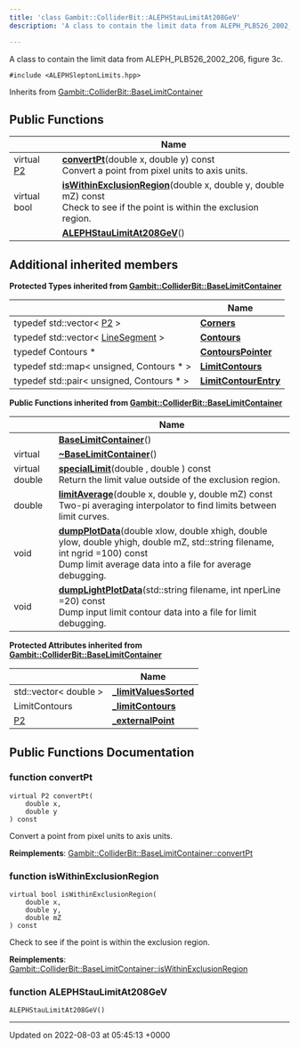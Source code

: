 ```yaml
---
title: 'class Gambit::ColliderBit::ALEPHStauLimitAt208GeV'
description: 'A class to contain the limit data from ALEPH_PLB526_2002_206, figure 3c. '

---
```









A class to contain the limit data from ALEPH_PLB526_2002_206, figure 3c. 


`#include <ALEPHSleptonLimits.hpp>`

Inherits from [Gambit::ColliderBit::BaseLimitContainer](/documentation/code/darkbit/classes/classgambit_1_1colliderbit_1_1baselimitcontainer/)

## Public Functions

|                | Name           |
| -------------- | -------------- |
| virtual [P2](/documentation/code/darkbit/classes/classgambit_1_1colliderbit_1_1p2/) | **[convertPt](/documentation/code/darkbit/classes/classgambit_1_1colliderbit_1_1alephstaulimitat208gev/#function-convertpt)**(double x, double y) const<br>Convert a point from pixel units to axis units.  |
| virtual bool | **[isWithinExclusionRegion](/documentation/code/darkbit/classes/classgambit_1_1colliderbit_1_1alephstaulimitat208gev/#function-iswithinexclusionregion)**(double x, double y, double mZ) const<br>Check to see if the point is within the exclusion region.  |
| | **[ALEPHStauLimitAt208GeV](/documentation/code/darkbit/classes/classgambit_1_1colliderbit_1_1alephstaulimitat208gev/#function-alephstaulimitat208gev)**() |

## Additional inherited members

**Protected Types inherited from [Gambit::ColliderBit::BaseLimitContainer](/documentation/code/darkbit/classes/classgambit_1_1colliderbit_1_1baselimitcontainer/)**

|                | Name           |
| -------------- | -------------- |
| typedef std::vector< [P2](/documentation/code/darkbit/classes/classgambit_1_1colliderbit_1_1p2/) > | **[Corners](/documentation/code/darkbit/classes/classgambit_1_1colliderbit_1_1baselimitcontainer/#typedef-corners)**  |
| typedef std::vector< [LineSegment](/documentation/code/darkbit/classes/classgambit_1_1colliderbit_1_1linesegment/) > | **[Contours](/documentation/code/darkbit/classes/classgambit_1_1colliderbit_1_1baselimitcontainer/#typedef-contours)**  |
| typedef Contours * | **[ContoursPointer](/documentation/code/darkbit/classes/classgambit_1_1colliderbit_1_1baselimitcontainer/#typedef-contourspointer)**  |
| typedef std::map< unsigned, Contours * > | **[LimitContours](/documentation/code/darkbit/classes/classgambit_1_1colliderbit_1_1baselimitcontainer/#typedef-limitcontours)**  |
| typedef std::pair< unsigned, Contours * > | **[LimitContourEntry](/documentation/code/darkbit/classes/classgambit_1_1colliderbit_1_1baselimitcontainer/#typedef-limitcontourentry)**  |

**Public Functions inherited from [Gambit::ColliderBit::BaseLimitContainer](/documentation/code/darkbit/classes/classgambit_1_1colliderbit_1_1baselimitcontainer/)**

|                | Name           |
| -------------- | -------------- |
| | **[BaseLimitContainer](/documentation/code/darkbit/classes/classgambit_1_1colliderbit_1_1baselimitcontainer/#function-baselimitcontainer)**() |
| virtual | **[~BaseLimitContainer](/documentation/code/darkbit/classes/classgambit_1_1colliderbit_1_1baselimitcontainer/#function-~baselimitcontainer)**() |
| virtual double | **[specialLimit](/documentation/code/darkbit/classes/classgambit_1_1colliderbit_1_1baselimitcontainer/#function-speciallimit)**(double , double ) const<br>Return the limit value outside of the exclusion region.  |
| double | **[limitAverage](/documentation/code/darkbit/classes/classgambit_1_1colliderbit_1_1baselimitcontainer/#function-limitaverage)**(double x, double y, double mZ) const<br>Two-pi averaging interpolator to find limits between limit curves.  |
| void | **[dumpPlotData](/documentation/code/darkbit/classes/classgambit_1_1colliderbit_1_1baselimitcontainer/#function-dumpplotdata)**(double xlow, double xhigh, double ylow, double yhigh, double mZ, std::string filename, int ngrid =100) const<br>Dump limit average data into a file for average debugging.  |
| void | **[dumpLightPlotData](/documentation/code/darkbit/classes/classgambit_1_1colliderbit_1_1baselimitcontainer/#function-dumplightplotdata)**(std::string filename, int nperLine =20) const<br>Dump input limit contour data into a file for limit debugging.  |

**Protected Attributes inherited from [Gambit::ColliderBit::BaseLimitContainer](/documentation/code/darkbit/classes/classgambit_1_1colliderbit_1_1baselimitcontainer/)**

|                | Name           |
| -------------- | -------------- |
| std::vector< double > | **[_limitValuesSorted](/documentation/code/darkbit/classes/classgambit_1_1colliderbit_1_1baselimitcontainer/#variable--limitvaluessorted)**  |
| LimitContours | **[_limitContours](/documentation/code/darkbit/classes/classgambit_1_1colliderbit_1_1baselimitcontainer/#variable--limitcontours)**  |
| [P2](/documentation/code/darkbit/classes/classgambit_1_1colliderbit_1_1p2/) | **[_externalPoint](/documentation/code/darkbit/classes/classgambit_1_1colliderbit_1_1baselimitcontainer/#variable--externalpoint)**  |


## Public Functions Documentation

### function convertPt

```
virtual P2 convertPt(
    double x,
    double y
) const
```

Convert a point from pixel units to axis units. 

**Reimplements**: [Gambit::ColliderBit::BaseLimitContainer::convertPt](/documentation/code/darkbit/classes/classgambit_1_1colliderbit_1_1baselimitcontainer/#function-convertpt)


### function isWithinExclusionRegion

```
virtual bool isWithinExclusionRegion(
    double x,
    double y,
    double mZ
) const
```

Check to see if the point is within the exclusion region. 

**Reimplements**: [Gambit::ColliderBit::BaseLimitContainer::isWithinExclusionRegion](/documentation/code/darkbit/classes/classgambit_1_1colliderbit_1_1baselimitcontainer/#function-iswithinexclusionregion)


### function ALEPHStauLimitAt208GeV

```
ALEPHStauLimitAt208GeV()
```


-------------------------------

Updated on 2022-08-03 at 05:45:13 +0000